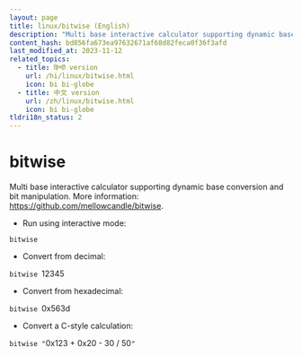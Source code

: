 ```yaml
---
layout: page
title: linux/bitwise (English)
description: "Multi base interactive calculator supporting dynamic base conversion and bit manipulation."
content_hash: bd856fa673ea97632671af68d82feca0f36f3afd
last_modified_at: 2023-11-12
related_topics:
  - title: हिन्दी version
    url: /hi/linux/bitwise.html
    icon: bi bi-globe
  - title: 中文 version
    url: /zh/linux/bitwise.html
    icon: bi bi-globe
tldri18n_status: 2
---
```

# bitwise

Multi base interactive calculator supporting dynamic base conversion and bit manipulation.
More information: <https://github.com/mellowcandle/bitwise>.

- Run using interactive mode:

`bitwise`

- Convert from decimal:

`bitwise `<span class="tldr-var badge badge-pill bg-dark-lm bg-white-dm text-white-lm text-dark-dm font-weight-bold">12345</span>

- Convert from hexadecimal:

`bitwise `<span class="tldr-var badge badge-pill bg-dark-lm bg-white-dm text-white-lm text-dark-dm font-weight-bold">0x563d</span>

- Convert a C-style calculation:

`bitwise "`<span class="tldr-var badge badge-pill bg-dark-lm bg-white-dm text-white-lm text-dark-dm font-weight-bold">0x123 + 0x20 - 30 / 50</span>`"`
